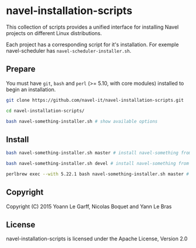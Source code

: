 navel-installation-scripts
==========================

This collection of scripts provides a unified interface for installing Navel projects on different Linux distributions.

Each project has a corresponding script for it's installation. For exemple navel-scheduler has `navel-scheduler-installer.sh`.

Prepare
-------

You must have `git`, `bash` and `perl` (>= 5.10, with core modules) installed to begin an installation.

```bash
git clone https://github.com/navel-it/navel-installation-scripts.git

cd navel-installation-scripts/

bash navel-something-installer.sh # show available options
```

Install
-------

```bash
bash navel-something-installer.sh master # install navel-something from http://github.com/navel-it/navel-something.git@master

bash navel-something-installer.sh devel # install navel-something from http://github.com/navel-it/navel-something.git@devel

perlbrew exec --with 5.22.1 bash navel-something-installer.sh master # with perlbrew
```

Copyright
---------

Copyright (C) 2015 Yoann Le Garff, Nicolas Boquet and Yann Le Bras

License
-------

navel-installation-scripts is licensed under the Apache License, Version 2.0

